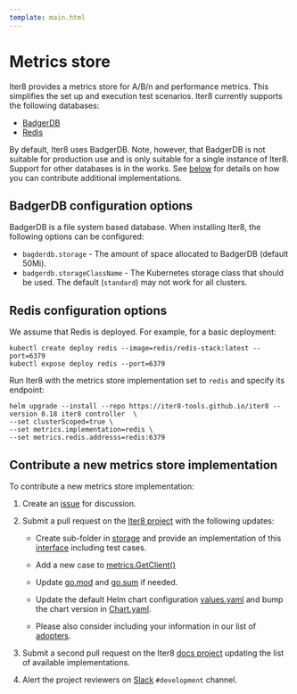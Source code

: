 ```yaml
---
template: main.html
---
```


# Metrics store

Iter8 provides a metrics store for A/B/n and performance metrics. This simplifies the set up and execution test scenarios. Iter8 currently supports the following databases:

- [BadgerDB](https://dgraph.io/docs/badger/)
- [Redis](https://redis.com/)

By default, Iter8 uses BadgerDB. Note, however, that BadgerDB is not suitable for production use and is only suitable for a single instance of Iter8. Support for other databases is in the works. See [below](#contribute-a-new-metrics-store-implementation) for details on how you can contribute additional implementations.

## BadgerDB configuration options

BadgerDB is a file system based database. When installing Iter8, the following options can be configured:

- `bagderdb.storage` - The amount of space allocated to BadgerDB (default 50Mi).
- `badgerdb.storageClassName` - The Kubernetes storage class that should be used. The default (`standard`) may not work for all clusters.

## Redis configuration options 

We assume that Redis is deployed. For example, for a basic deployment:

```shell
kubectl create deploy redis --image=redis/redis-stack:latest --port=6379
kubectl expose deploy redis --port=6379
```

Run Iter8 with the metrics store implementation set to `redis` and specify its endpoint:

```shell
helm upgrade --install --repo https://iter8-tools.github.io/iter8 --version 0.18 iter8 controller  \
--set clusterScoped=true \
--set metrics.implementation=redis \
--set metrics.redis.addresss=redis:6379
```

## Contribute a new metrics store implementation

To contribute a new metrics store implementation:

1. Create an [issue](https://github.com/iter8-tools/iter8/issues) for discussion.

2. Submit a pull request on the [Iter8 project](https://github.com/iter8-tools/iter8) with the following updates:

    - Create sub-folder in [storage](https://github.com/iter8-tools/iter8/tree/master/storage) and provide an implementation of this [interface](https://github.com/iter8-tools/iter8/blob/master/storage/interface.go) including test cases.

    - Add a new case to [metrics.GetClient()](https://github.com/iter8-tools/iter8/blob/master/storage/client/client.go)

    - Update [go.mod](https://github.com/iter8-tools/iter8/blob/master/go.mod) and [go.sum](https://github.com/iter8-tools/iter8/blob/master/go.sum) if needed.

    - Update the default Helm chart configuration [values.yaml](https://github.com/iter8-tools/iter8/blob/master/charts/controller/values.yaml) and bump the chart version in [Chart.yaml](https://github.com/iter8-tools/iter8/blob/master/charts/controller/Chart.yaml).

    - Please also consider including your information in our list of [adopters](https://github.com/iter8-tools/iter8/blob/master/ADOPTERS.md).

3. Submit a second pull request on the Iter8 [docs project](https://github.com/iter8-tools/docs) updating the list of available implementations.

4. Alert the project reviewers on [Slack](https://join.slack.com/t/iter8-tools/shared_invite/zt-awl2se8i-L0pZCpuHntpPejxzLicbmw) `#development` channel.
